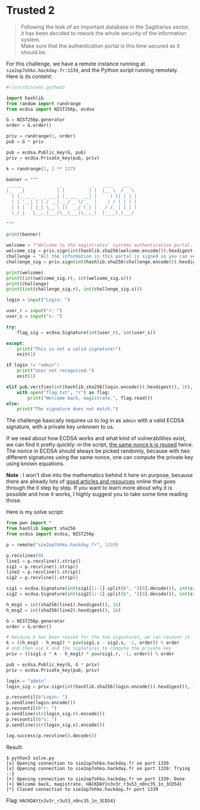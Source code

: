 # Trusted 2

> Following the leak of an important database in the Sagittarius sector, it has been decided to rework the whole security of the information system. \
> Make sure that the authentication portal is this time secured as it should be.

For this challenge, we have a remote instance running at `sie2op7ohko.hackday.fr:1339`, and the Python script running remotely. \
Here is its content:

```py
#!/usr/bin/env python3

import hashlib
from random import randrange
from ecdsa import NIST256p, ecdsa

G = NIST256p.generator
order = G.order()

priv = randrange(1, order)
pub = G * priv

pub = ecdsa.Public_key(G, pub)
priv = ecdsa.Private_key(pub, priv)

k = randrange(1, 2 ** 127)

banner = """
 _____              _           _    ___    ___   
|_   _|            | |         | |  |__ \  / _ \ 
  | |_ __ _   _ ___| |_ ___  __| |     ) || | | |
  | | '__| | | / __| __/ _ \/ _` |    / / | | | |
  | | |  | |_| \__ \ ||  __/ (_| |   / /_ | |_| |
  \_/_|   \__,_|___/\__\___|\__,_|  |____(_)___/ 
  
"""

print(banner)

welcome = f"Welcome to the magistrates' systems authentication portal. These systems contain confidential information. By authenticating, you accept our terms of usage and confidentiality policy."
welcome_sig = priv.sign(int(hashlib.sha256(welcome.encode()).hexdigest(), 16), k)
challenge = "All the information in this portal is signed so you can verify its authenticity. To authenticate, please send your login and then its signature."
challenge_sig = priv.sign(int(hashlib.sha256(challenge.encode()).hexdigest(), 16), k)

print(welcome)
print((int(welcome_sig.r), int(welcome_sig.s)))
print(challenge)
print((int(challenge_sig.r), int(challenge_sig.s)))

login = input("Login: ")

user_r = input("r: ")
user_s = input("s: ")

try:
    flag_sig = ecdsa.Signature(int(user_r), int(user_s))

except:
    print("This is not a valid signature!")
    exit(1)

if login != "admin":
    print("User not recognized.")
    exit(1)

elif pub.verifies(int(hashlib.sha256(login.encode()).hexdigest(), 16), flag_sig):
    with open("flag.txt", "r") as flag:
        print("Welcome back, magistrate.", flag.read())
else:
    print("The signature does not match.")
```

The challenge basically requires us to log in as `admin` with a valid ECDSA signature, with a private key unknown to us.

If we read about how ECDSA works and what kind of vulnerabilities exist, we can find it pretty quickly: in the script, [the same nonce k is reused](https://en.wikipedia.org/wiki/Elliptic_Curve_Digital_Signature_Algorithm#Security) twice. \
The nonce in ECDSA should always be picked randomly, because with two different signatures using the same nonce, one can compute the private key using known equations.

**Note** : I won't dive into the mathematics behind it here on purpose, because there are already lots of [good articles and resources](https://medium.com/asecuritysite-when-bob-met-alice/not-playing-randomly-the-sony-ps3-and-bitcoin-crypto-hacks-c1fe92bea9bc) online that goes through the it step by step. If you want to learn more about why it is possible and how it works, I highly suggest you to take some time reading those.

Here is my solve script:

```py
from pwn import *
from hashlib import sha256
from ecdsa import ecdsa, NIST256p

p = remote("sie2op7ohko.hackday.fr", 1339)

p.recvlines(9)
line1 = p.recvline().strip()
sig1 = p.recvline().strip()
line2 = p.recvline().strip()
sig2 = p.recvline().strip()

sig1 = ecdsa.Signature(int(sig1[1:-1].split(b", ")[0].decode()), int(sig1[1:-1].split(b", ")[1].decode()))
sig2 = ecdsa.Signature(int(sig2[1:-1].split(b", ")[0].decode()), int(sig2[1:-1].split(b", ")[1].decode()))

h_msg1 = int(sha256(line1).hexdigest(), 16)
h_msg2 = int(sha256(line2).hexdigest(), 16)

G = NIST256p.generator
order = G.order()

# because k has been reused for the two signatures, we can recover it
k = ((h_msg1 - h_msg2) * pow(sig1.s - sig2.s, -1, order)) % order
# and then use k and the signatures to compute the private key
priv = ((sig1.s * k - h_msg1) * pow(sig1.r, -1, order)) % order

pub = ecdsa.Public_key(G, G * priv)
priv = ecdsa.Private_key(pub, priv)

login = "admin"
login_sig = priv.sign(int(hashlib.sha256(login.encode()).hexdigest(), 16), k)

p.recvuntil(b"Login: ")
p.sendline(login.encode())
p.recvuntil(b"r: ")
p.sendline(str(login_sig.r).encode())
p.recvuntil(b"s: ")
p.sendline(str(login_sig.s).encode())

log.success(p.recvline().decode())
```

Result:

```
$ python3 solve.py
[x] Opening connection to sie2op7ohko.hackday.fr on port 1339
[x] Opening connection to sie2op7ohko.hackday.fr on port 1339: Trying ::1
[+] Opening connection to sie2op7ohko.hackday.fr on port 1339: Done
[+] Welcome back, magistrate. HACKDAY{n3v3r_r3u53_n0nc35_1n_3CD54}
[*] Closed connection to sie2op7ohko.hackday.fr port 1339
```

Flag: `HACKDAY{n3v3r_r3u53_n0nc35_1n_3CD54}`